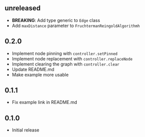 ## unreleased

- **BREAKING**: Add type generic to `Edge` class
- Add `maxDistance` parameter to `FruchtermanReingoldAlgorithmh`

## 0.2.0

- Implement node pinning with `controller.setPinned`
- Implement node replacement with `controller.replaceNode`
- Implement clearing the graph with `controller.clear`
- Update README.md
- Make example more usable

## 0.1.1

- Fix example link in README.md

## 0.1.0

- Initial release
